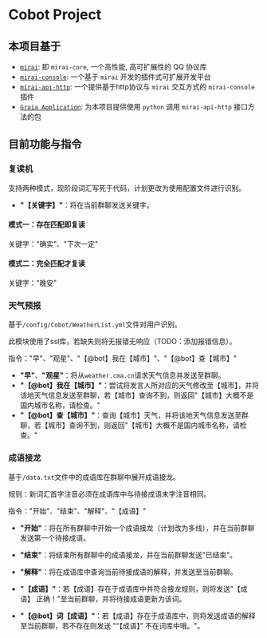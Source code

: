 # Cobot Project

## **本项目基于**
 - [`mirai`](https://github.com/mamoe/mirai): 即 `mirai-core`, 一个高性能, 高可扩展性的 QQ 协议库
 - [`mirai-console`](https://github.com/mamoe/mirai-console): 一个基于 `mirai` 开发的插件式可扩展开发平台
 - [`mirai-api-http`](https://github.com/project-mirai/mirai-api-http): 一个提供基于http协议与 `mirai` 交互方式的 `mirai-console` 插件
 - [`Graia Application`](https://github.com/GraiaProject/Application): 为本项目提供使用 `python` 调用 `mirai-api-http` 接口方法的包

 ## **目前功能与指令**
 ### 复读机
 支持两种模式，现阶段词汇写死于代码，计划更改为使用配置文件进行识别。
 
 - **"【关键字】"**：将在当前群聊发送关键字。
 #### 模式一：存在匹配即复读
 关键字："确实"、"下次一定"
 #### 模式二：完全匹配才复读
 关键字："晚安"
 
 ### 天气预报
 基于`/config/Cobot/WeatherList.yml`文件对用户识别。
 
 此模块使用了ssl库，若缺失则将无报错无响应（TODO：添加报错信息）。
 
 指令："早"、"观星"、"【@bot】我在【城市】"、"【@bot】查【城市】"
 
 - **"早"**、**"观星"**：将从`weather.cma.cn`请求天气信息并发送至群聊。
 - **"【@bot】我在【城市】"**：尝试将发言人所对应的天气修改至【城市】，并将该地天气信息发送至群聊，若【城市】查询不到，则返回"【城市】大概不是国内城市名称，请检查。"
 - **"【@bot】查【城市】"**：查询【城市】天气，并将该地天气信息发送至群聊，若【城市】查询不到，则返回"【城市】大概不是国内城市名称，请检查。"
 
 ### 成语接龙
 基于`/data.txt`文件中的成语库在群聊中展开成语接龙。
 
 规则：新词汇首字注音必须在成语库中与待接成语末字注音相同。
 
 指令："开始"、"结束"、"解释"、"【成语】"
 
 - **"开始"**：将在所有群聊中开始一个成语接龙（计划改为多线），并在当前群聊发送第一个待接成语。
 
 - **"结束"**：将结束所有群聊中的成语接龙，并在当前群聊发送"已结束"。
 
 - **"解释"**：将在成语库中查询当前待接成语的解释，并发送至当前群聊。
 
 - **"【成语】"**：若【成语】存在于成语库中并符合接龙规则，则将发送"【成语】 正确！"至当前群聊，并将待接成语更新为该词。

 - **"【@bot】词【成语】"**：若【成语】存在于成语库中，则将发送成语的解释至当前群聊，若不存在则发送 "“【成语】” 不在词库中哦。"。

